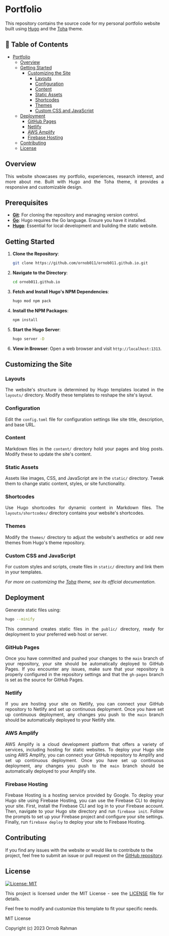 # Portfolio

This repository contains the source code for my personal portfolio website built using [Hugo](https://gohugo.io/) and the [Toha](https://github.com/hugo-toha/toha) theme.

## 📑 Table of Contents

- [Portfolio](#portfolio)
    - [Overview](#overview)
    - [Getting Started](#getting-started)
        - [Customizing the Site](#customizing-the-site)
            - [Layouts](#layouts)
            - [Configuration](#configuration)
            - [Content](#content)
            - [Static Assets](#static-assets)
            - [Shortcodes](#shortcodes)
            - [Themes](#themes)
            - [Custom CSS and JavaScript](#custom-css-and-javascript)
    - [Deployment](#deployment)
        - [GitHub Pages](#github-pages)
        - [Netlify](#netlify)
        - [AWS Amplify](#aws-amplify)
        - [Firebase Hosting](#firebase-hosting)
    - [Contributing](#contributing)
    - [License](#license)


## Overview

<p align="justify">
    This website showcases my portfolio, experiences, research interest, and more about me. Built with Hugo and the Toha theme, it provides a responsive and customizable design.
</p>

## Prerequisites

- **[Git](https://git-scm.com/)**: For cloning the repository and managing version control.
- **[Go](https://golang.org/doc/install)**: Hugo requires the Go language. Ensure you have it installed.
- **[Hugo](https://gohugo.io/getting-started/installing/)**: Essential for local development and building the static website.

## Getting Started

1. **Clone the Repository**:
    ```bash
    git clone https://github.com/ornob011/ornob011.github.io.git
    ```

2. **Navigate to the Directory**:
    ```bash
    cd ornob011.github.io
    ```

3. **Fetch and Install Hugo's NPM Dependencies**:
    ```bash
    hugo mod npm pack
    ```

4. **Install the NPM Packages**:
    ```bash
    npm install
    ```

5. **Start the Hugo Server**:
    ```bash
    hugo server -D
    ```

6. **View in Browser**: Open a web browser and visit `http://localhost:1313`.

## Customizing the Site
### Layouts

<p align="justify">
    The website's structure is determined by Hugo templates located in the <code>layouts/</code> directory. Modify these templates to reshape the site's layout.
</p>

### Configuration

<p align="justify">
    Edit the <code>config.toml</code> file for configuration settings like site title, description, and base URL.
</p>

### Content

<p align="justify">
    Markdown files in the <code>content/</code> directory hold your pages and blog posts. Modify these to update the site's content.
</p>

### Static Assets

<p align="justify">
    Assets like images, CSS, and JavaScript are in the <code>static/</code> directory. Tweak them to change static content, styles, or site functionality.
</p>

### Shortcodes

<p align="justify">
    Use Hugo shortcodes for dynamic content in Markdown files. The <code>layouts/shortcodes/</code> directory contains your website's shortcodes.
</p>

### Themes

<p align="justify">
    Modify the <code>themes/</code> directory to adjust the website's aesthetics or add new themes from Hugo's theme repository.
</p>

### Custom CSS and JavaScript

<p align="justify">
    For custom styles and scripts, create files in <code>static/</code> directory and link them in your templates.
</p>

_For more on customizing the [Toha](https://github.com/hugo-toha/toha) theme, see its official documentation._

## Deployment

Generate static files using:

```bash
hugo --minify
```

<p align="justify">
    This command creates static files in the <code>public/</code> directory, ready for deployment to your preferred web host or server.
</p>

### GitHub Pages

<p align="justify">
    Once you have committed and pushed your changes to the <code>main</code> branch of your repository, your site should be automatically deployed to GitHub Pages. If you encounter any issues, make sure that your repository is properly configured in the repository settings and that the <code>gh-pages</code> branch is set as the source for GitHub Pages.
</p>

### Netlify

<p align="justify">
    If you are hosting your site on Netlify, you can connect your GitHub repository to Netlify and set up continuous deployment. Once you have set up continuous deployment, any changes you push to the <code>main</code> branch should be automatically deployed to your Netlify site.
</p>

### AWS Amplify

<p align="justify">
    AWS Amplify is a cloud development platform that offers a variety of services, including hosting for static websites. To deploy your Hugo site using AWS Amplify, you can connect your GitHub repository to Amplify and set up continuous deployment. Once you have set up continuous deployment, any changes you push to the <code>main</code> branch should be automatically deployed to your Amplify site.
</p>

### Firebase Hosting

<p align="justify">
    Firebase Hosting is a hosting service provided by Google. To deploy your Hugo site using Firebase Hosting, you can use the Firebase CLI to deploy your site. First, install the Firebase CLI and log in to your Firebase account. Then, navigate to your Hugo site directory and run <code>firebase init</code>. Follow the prompts to set up your Firebase project and configure your site settings. Finally, run <code>firebase deploy</code> to deploy your site to Firebase Hosting.
</p>

## Contributing
If you find any issues with the website or would like to contribute to the project, feel free to submit an issue or pull request on the [GitHub repository](https://github.com/ornob011/ornob011.github.io).


## License
[![License: MIT](https://img.shields.io/badge/License-MIT-yellow.svg)](https://opensource.org/licenses/MIT)  

<p align="justify">
    This project is licensed under the MIT License - see the <a href= "./LICENSE">LICENSE</a> file for details. 
</p>

<p align="justify">
    Feel free to modify and customize this template to fit your specific needs.
</p>


MIT License

Copyright (c) 2023 Ornob Rahman
